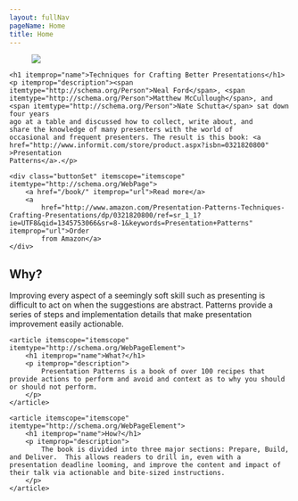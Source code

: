 ```yaml
---
layout: fullNav
pageName: Home
title: Home
---
```


<article class="tagline" itemscope="itemscope" itemtype="http://schema.org/WebPageElement">
	<figure><a href="http://www.informit.com/store/product.aspx?isbn=0321820800" itemprop="url"><img src="{{ site.pathing.baseURL }}/images/module/home/book-cover.jpg" /></a></figure>

	<h1 itemprop="name">Techniques for Crafting Better Presentations</h1>
	<p itemprop="description"><span itemtype="http://schema.org/Person">Neal Ford</span>, <span itemtype="http://schema.org/Person">Matthew McCullough</span>, and <span itemtype="http://schema.org/Person">Nate Schutta</span> sat down four years
	ago at a table and discussed how to collect, write about, and
	share the knowledge of many presenters with the world of
	occasional and frequent presenters. The result is this book: <a
	href="http://www.informit.com/store/product.aspx?isbn=0321820800" >Presentation
	Patterns</a>.</p>

	<div class="buttonSet" itemscope="itemscope" itemtype="http://schema.org/WebPage">
		<a href="/book/" itemprop="url">Read more</a> 
		<a
			href="http://www.amazon.com/Presentation-Patterns-Techniques-Crafting-Presentations/dp/0321820800/ref=sr_1_1?ie=UTF8&qid=1345753066&sr=8-1&keywords=Presentation+Patterns" itemprop="url">Order
			from Amazon</a>
	</div>
</article>

<span class="featured">
	<article itemscope="itemscope" itemtype="http://schema.org/WebPageElement">
		<h1 itemprop="name">Why?</h1>
		<p itemprop="description">
			Improving every aspect of a seemingly soft skill such as presenting is difficult to act on when the
			suggestions are abstract. Patterns provide a series of steps and implementation details that make
			presentation improvement easily actionable.
		</p>
	</article>
	
	<article itemscope="itemscope" itemtype="http://schema.org/WebPageElement">
		<h1 itemprop="name">What?</h1>
		<p itemprop="description">
			Presentation Patterns is a book of over 100 recipes that provide actions to perform and avoid and context as to why you should or should not perform.
		</p>
	</article>
	
	<article itemscope="itemscope" itemtype="http://schema.org/WebPageElement">
		<h1 itemprop="name">How?</h1>
		<p itemprop="description">
			The book is divided into three major sections: Prepare, Build, and Deliver.  This allows readers to drill in, even with a presentation deadline looming, and improve the content and impact of their talk via actionable and bite-sized instructions.
		</p>
	</article>
</span>
